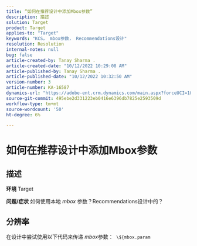 ```yaml
---
title: “如何在推荐设计中添加Mbox参数”
description: 描述
solution: Target
product: Target
applies-to: "Target"
keywords: "KCS， mbox参数， Recommendations设计"
resolution: Resolution
internal-notes: null
bug: false
article-created-by: Tanay Sharma .
article-created-date: "10/12/2022 10:29:08 AM"
article-published-by: Tanay Sharma .
article-published-date: "10/12/2022 10:32:50 AM"
version-number: 3
article-number: KA-16587
dynamics-url: "https://adobe-ent.crm.dynamics.com/main.aspx?forceUCI=1&pagetype=entityrecord&etn=knowledgearticle&id=22da67b1-184a-ed11-bba2-0022480868ff"
source-git-commit: 495ebe2d331223eb0416e6396db7825e2593509d
workflow-type: tm+mt
source-wordcount: '50'
ht-degree: 6%

---
```


# 如何在推荐设计中添加Mbox参数

## 描述

<b>环境</b>
Target


<b>问题/症状</b>
如何使用本地 *mbox* 参数？Recommendations设计中的？


## 分辨率


在设计中尝试使用以下代码来传递 *mbox*&#x200B;参数：  `\${mbox.param`
